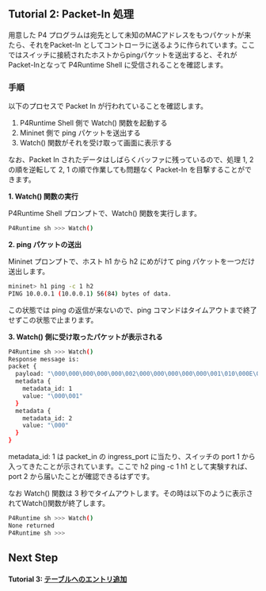 ## Tutorial 2: Packet-In 処理

用意した P4 プログラムは宛先として未知のMACアドレスをもつパケットが来たら、それをPacket-In としてコントローラに送るように作られています。ここではスイッチに接続されたホストからpingパケットを送出すると、それがPacket-Inとなって P4Runtime Shell に受信されることを確認します。

### 手順

以下のプロセスで Packet In が行われていることを確認します。
1. P4Runtime Shell 側で Watch() 関数を起動する
2. Mininet 側で ping パケットを送出する
3. Watch() 関数がそれを受け取って画面に表示する

なお、Packet In されたデータはしばらくバッファに残っているので、処理 1, 2 の順を逆転して 2, 1 の順で作業しても問題なく Packet-In を目撃することができます。

**1. Watch() 関数の実行**

P4Runtime Shell プロンプトで、Watch() 関数を実行します。
```bash
P4Runtime sh >>> Watch()
```
**2. ping パケットの送出**

Mininet プロンプトで、ホスト h1 から h2 にめがけて ping パケットを一つだけ送出します。
```bash
mininet> h1 ping -c 1 h2
PING 10.0.0.1 (10.0.0.1) 56(84) bytes of data.
```
この状態では ping の返信が来ないので、ping コマンドはタイムアウトまで終了せずこの状態で止まります。

**3. Watch() 側に受け取ったパケットが表示される**

```bash
P4Runtime sh >>> Watch()
Response message is:
packet {
  payload: "\000\000\000\000\000\002\000\000\000\000\000\001\010\000E\000\000T\023\223@\000@\001\023\024\n\000\000\001\n\000\000\002\010\000\337\220\000n\000\001(d\177^\000\000\000\000\253j\006\000\000\000\000\000\020\021\022\023\024\025\026\027\030\031\032\033\034\035\036\037 !\"#$%&\'()*+,-./01234567"
  metadata {
    metadata_id: 1
    value: "\000\001" 
  }
  metadata {
    metadata_id: 2
    value: "\000"
  }
}
```
metadata_id: 1 は packet_in の ingress_port に当たり、スイッチの port 1 から入ってきたことが示されています。ここで h2 ping -c 1 h1 として実験すれば、port 2 から届いたことが確認できるはずです。

なお Watch() 関数は 3 秒でタイムアウトします。その時は以下のように表示されてWatch()関数が終了します。
```bash
P4Runtime sh >>> Watch()
None returned
P4Runtime sh >>>            
```



## Next Step

#### Tutorial 3: [テーブルへのエントリ追加](t3_add-entry.md)

